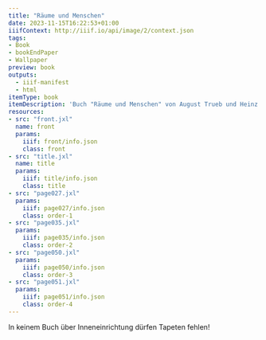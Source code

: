 ```yaml
---
title: "Räume und Menschen"
date: 2023-11-15T16:22:53+01:00
iiifContext: http://iiif.io/api/image/2/context.json
tags:
- Book
- bookEndPaper
- Wallpaper
preview: book
outputs:
  - iiif-manifest
  - html
itemType: book
itemDescription: 'Buch "Räume und Menschen" von August Trueb und Heinz Josten, erschienen 1923 bei Walter Hädecke, Stuttgart. <a class="worldcat" href="https://search.worldcat.org/de/title/602250607">&nbsp;</a>'
resources:
- src: "front.jxl"
  name: front
  params:
    iiif: front/info.json
    class: front
- src: "title.jxl"
  name: title
  params:
    iiif: title/info.json
    class: title
- src: "page027.jxl"
  params:
    iiif: page027/info.json
    class: order-1
- src: "page035.jxl"
  params:
    iiif: page035/info.json
    class: order-2
- src: "page050.jxl"
  params:
    iiif: page050/info.json
    class: order-3
- src: "page051.jxl"
  params:
    iiif: page051/info.json
    class: order-4
---
```


In keinem Buch über Inneneinrichtung dürfen Tapeten fehlen!

